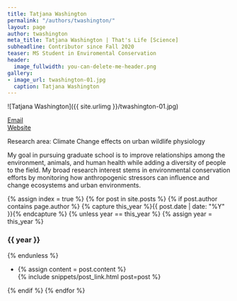 ```yaml
---
title: Tatjana Washington
permalink: "/authors/twashington/"
layout: page
author: twashington
meta_title: Tatjana Washington | That's Life [Science]
subheadline: Contributor since Fall 2020
teaser: MS Student in Enviromental Conservation
header:
  image_fullwidth: you-can-delete-me-header.png
gallery:
- image_url: twashington-01.jpg
  caption: Tatjana Washington
---
```


![Tatjana Washington]({{ site.urlimg }}/twashington-01.jpg)<br>

[Email](mailto:tatjanawashi@umass.edu)<br>
[Website](http://amyvhstrauss.com)<br>

Research area: Climate Change effects on urban wildlife physiology

My goal in pursuing graduate school is to improve relationships among the environment, animals, and human health while adding a diversity of people to the field. My broad research interest stems in environmental conservation efforts by monitoring how anthropogenic stressors can influence and change ecosystems and urban environments.

{% assign index = true %}
{% for post in site.posts %}
{% if post.author contains page.author %}
{% capture this_year %}{{ post.date | date: "%Y" }}{% endcapture %}
{% unless year == this_year %}
{% assign year = this_year %}
<h3>{{ year }}</h3>
{% endunless %}
<ul style="list-style-type:disc">
 <li> 
 {% assign content = post.content %} 
 <article>
 {% include snippets/post_link.html post=post %}
 </article>
 </li>
</ul>
{% endif %}
{% endfor %}

